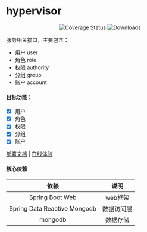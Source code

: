 # hypervisor

<p align="center">
 <img src="https://img.shields.io/badge/Spring%20Cloud-2021.0.3-green.svg" alt="Coverage Status">
 <img src="https://img.shields.io/badge/Spring%20Boot-2.7.0-green.svg" alt="Downloads">
</p>

服务相关接口，主要包含：

- 用户 user
- 角色 role
- 权限 authority
- 分组 group
- 账户 account

#### 目标功能：

- [x] 用户
- [x] 角色
- [x] 权限
- [x] 分组
- [x] 账户

<a href="#" target="_blank">部署文档</a> | <a target="_blank" href="https://console.leafage.top"> 在线体验</a>

#### 核心依赖

|               依赖               |            说明            |
|:-------------------------------:|:-------------------------:|
|         Spring Boot Web         |           web框架          |
|  Spring Data Reactive Mongodb   |          数据访问层         |
|               mongodb           |           数据存储          |
